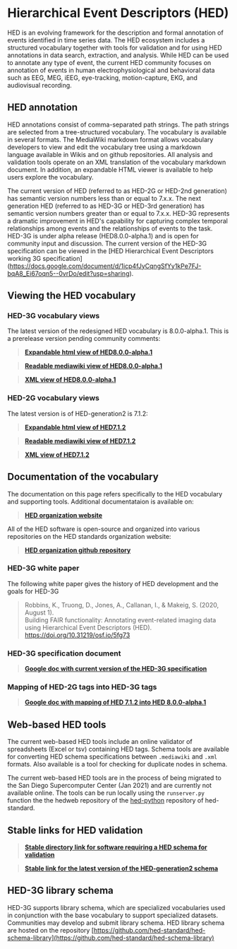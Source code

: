 # Hierarchical Event Descriptors (HED)
HED is an evolving framework for the description and formal annotation of events identified in time series data. The HED ecosystem includes a structured vocabulary together with tools for validation and for using HED annotations in data search, extraction, and analysis. While HED can be used to annotate any type of event, the current HED community focuses on annotation of events in human electrophysiological and behavioral data such as EEG, MEG, iEEG, eye-tracking, motion-capture, EKG, and audiovisual recording.

## HED annotation
HED annotations consist of comma-separated path strings. The path strings are selected from a tree-structured vocabulary. The vocabulary is available in several formats. The MediaWiki markdown format allows vocabulary developers to view and edit the vocabulary tree using a markdown language available in Wikis and on github repositories. All analysis and validation tools operate on an XML translation of the vocabulary markdown document. In addition, an expandable HTML viewer is available to help users explore the vocabulary.

The current version of HED (referred to as HED-2G or HED-2nd generation) has semantic version numbers less than or equal to 7.x.x. The next generation HED (referred to as HED-3G or HED-3rd generation) has semantic version numbers greater than or equal to 7.x.x. HED-3G represents a dramatic improvement in HED's capability for capturing complex temporal relationships among events and the relationships of events to the task. HED-3G is under alpha release (HED8.0.0-alpha.1) and is open for community input and discussion.  The current version of the HED-3G specification can be viewed in the [HED Hierarchical Event Descriptors working 3G specification] (https://docs.google.com/document/d/1icp4fJyCqngSfYy1kPe7FJ-bqA8_Ei67oqn5--0vrDo/edit?usp=sharing).

## Viewing the HED vocabulary

### HED-3G vocabulary views
The latest version of the redesigned HED vocabulary is 8.0.0-alpha.1. This is a prerelease version pending community comments:

> [**Expandable html view of HED8.0.0-alpha.1**](http://www.hedtags.org/display_hed.html?version=8.0.0-alpha.1) 

> [**Readable mediawiki view of HED8.0.0-alpha.1**](https://github.com/hed-standard/hed-specification/blob/master/HED-generation3-schema.mediawiki) 

> [**XML view of HED8.0.0-alpha.1**](https://github.com/hed-standard/hed-specification/blob/master/hedxml/HED8.0.0-alpha.1.xml)  

### HED-2G vocabulary views

The latest version is of HED-generation2 is 7.1.2:
> [**Expandable html view of HED7.1.2**](http://www.hedtags.org/display_hed.html?version=7.1.2)  

> [**Readable mediawiki view of HED7.1.2**](https://github.com/hed-standard/hed-specification/blob/master/HED-generation2-schema.mediawiki)

> [**XML view of HED7.1.2**](https://github.com/hed-standard/hed-specification/blob/master/hedxml/HED7.1.2.xml)  

## Documentation of the vocabulary

The documentation on this page refers specifically to the HED vocabulary and supporting tools. Additional documentataion is available on:

> [**HED organization website**](http://www.hedtags.org)

All of the HED software is open-source and organized into various repositories on the HED standards organization website:

> [**HED organization github repository**](http://github.com/hed-standard)

### HED-3G white paper
The following white paper gives the history of HED development and the goals for HED-3G

> Robbins, K., Truong, D., Jones, A., Callanan, I., & Makeig, S. (2020, August 1).  
> Building FAIR functionality: Annotating event-related imaging data using Hierarchical Event Descriptors (HED).  
> https://doi.org/10.31219/osf.io/5fg73

### HED-3G specification document

>[**Google doc with current version of the HED-3G specification**](https://docs.google.com/document/d/1icp4fJyCqngSfYy1kPe7FJ-bqA8_Ei67oqn5--0vrDo/edit?usp=sharing)

### Mapping of HED-2G tags into HED-3G tags

> [**Google doc with mapping of HED 7.1.2 into HED 8.0.0-alpha.1**](https://docs.google.com/document/d/1MKjJzpxyZULXVRenFhiIvJ_-BpaEqHp3-bMvKxkcoL0/edit?usp=sharing) 


## Web-based HED tools

The current web-based HED tools include an online validator of spreadsheets (Excel or tsv)
containing HED tags. Schema tools are available for converting HED schema specifications between `.mediawiki` and
`.xml` formats. Also available is a tool for checking for duplicate nodes in schema.  

The current web-based HED tools are in the process of being migrated to the 
San Diego Supercomputer Center (Jan 2021) and are currently not available online.
The tools can be run locally using the `runserver.py` function the the hedweb repository
of the [hed-python](https://github.com/hed-standard/hed-python) repository of hed-standard.

## Stable links for HED validation

> [**Stable directory link for software requiring a HED schema for validation**](https://github.com/hed-standard/hed-specification/tree/master/hedxml)

> [**Stable  link for the latest version of the HED-generation2 schema**](https://raw.githubusercontent.com/hed-standard/hed-specification/master/hedxml/HEDLatest.xml)

## HED-3G library schema

HED-3G supports library schema, which are specialized vocabularies used in conjunction with the
base vocabulary to support specialized datasets. Communities may develop and submit library
schema.  HED library schema are hosted on the repository 
[https://github.com/hed-standard/hed-schema-library](https://github.com/hed-standard/hed-schema-library)
